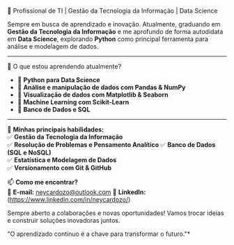 🎯 Profissional de TI | Gestão da Tecnologia da Informação | Data Science

Sempre em busca de aprendizado e inovação. Atualmente, graduando em **Gestão da Tecnologia da Informação** e me aprofundo de forma autodidata em **Data Science**, explorando **Python** como principal ferramenta para análise e modelagem de dados.  

---

 🚀 O que estou aprendendo atualmente?  
- 🔹 **Python para Data Science**  
- 🔹 **Análise e manipulação de dados com Pandas & NumPy**  
- 🔹 **Visualização de dados com Matplotlib & Seaborn**  
- 🔹 **Machine Learning com Scikit-Learn**  
- 🔹 **Banco de Dados e SQL**  

---

🔧 **Minhas principais habilidades:**  
✅ **Gestão da Tecnologia da Informação**  
✅ **Resolução de Problemas e Pensamento Analítico** 
✅ **Banco de Dados (SQL e NoSQL)**  
✅ **Estatística e Modelagem de Dados**  
✅ **Versionamento com Git & GitHub**  


📫 **Como me encontrar?**  
📩 **E-mail:** neycardozo@outlook.com 
💼 **LinkedIn:**(https://www.linkedin.com/in/neycardozo/)

Sempre aberto a colaborações e novas oportunidades! Vamos trocar ideias e construir soluções inovadoras juntos.  

"O aprendizado contínuo é a chave para transformar o futuro."*
